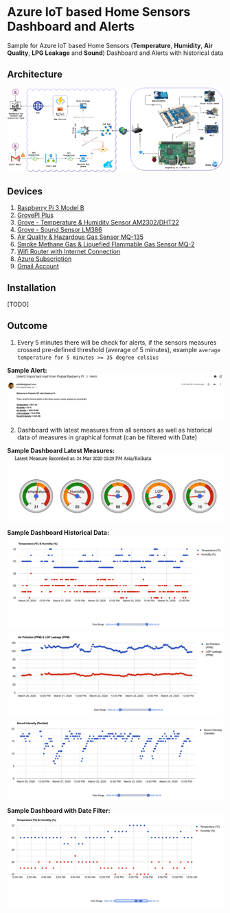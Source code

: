 # Azure IoT based Home Sensors Dashboard and Alerts

Sample for Azure IoT based Home Sensors (**Temperature**, **Humidity**, **Air Quality**, **LPG Leakage** and **Sound**) Dashboard and Alerts with historical data

## Architecture
![Alert Email](Docs/images/architecture.png)

## Devices

1. [Raspberry Pi 3 Model B](https://www.raspberrypi.org/products/raspberry-pi-3-model-b/)
2. [GrovePI Plus](https://www.seeedstudio.com/GrovePi-p-2241.html)
3. [Grove - Temperature & Humidity Sensor AM2302/DHT22](http://wiki.seeedstudio.com/Grove-TemperatureAndHumidity_Sensor/)
4. [Grove - Sound Sensor LM386](http://wiki.seeedstudio.com/Grove-Sound_Sensor/)
5. [Air Quality & Hazardous Gas Sensor MQ-135](https://robokits.co.in/sensors/gas-sensors/mq-135-air-quality-hazardous-gas-sensor-module)
6. [Smoke Methane Gas & Liquefied Flammable Gas Sensor MQ-2](https://robokits.co.in/sensors/gas-sensors/mq-2-smoke-methane-gas-liquefied-flammable-gas-sensor-module)
7. [Wifi Router with Internet Connection](https://www.amazon.in/)
8. [Azure Subscription](http://portal.azure.com/)
9. [Gmail Account](https://mail.google.com/)

## Installation
[TODO]

## Outcome

1. Every 5 minutes there will be check for alerts, if the sensors measures crossed pre-defined threshold (average of 5 minutes), example `average temperature for 5 minutes >= 35 degree celsius`

**Sample Alert:**
![Alert Email](Docs/images/alert.png)

2. Dashboard with latest measures from all sensors as well as historical data of measures in graphical format (can be filtered with Date)

**Sample Dashboard Latest Measures:**
![Alert Email](Docs/images/dashboard_1.png)

**Sample Dashboard Historical Data:**
![Alert Email](Docs/images/dashboard_2.png)
![Alert Email](Docs/images/dashboard_3.png)
![Alert Email](Docs/images/dashboard_4.png)

**Sample Dashboard with Date Filter:**
![Alert Email](Docs/images/dashboard_2_filter.png)